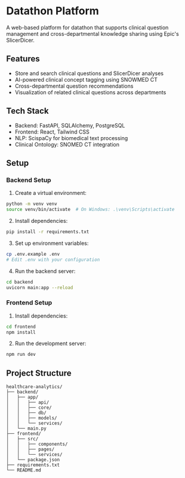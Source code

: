 # Datathon Platform

A web-based platform for datathon that supports clinical question management and cross-departmental knowledge sharing using Epic's SlicerDicer.

## Features

- Store and search clinical questions and SlicerDicer analyses
- AI-powered clinical concept tagging using SNOWMED CT
- Cross-departmental question recommendations
- Visualization of related clinical questions across departments

## Tech Stack

- Backend: FastAPI, SQLAlchemy, PostgreSQL
- Frontend: React, Tailwind CSS
- NLP: ScispaCy for biomedical text processing
- Clinical Ontology: SNOMED CT integration

## Setup

### Backend Setup

1. Create a virtual environment:
```bash
python -m venv venv
source venv/bin/activate  # On Windows: .\venv\Scripts\activate
```

2. Install dependencies:
```bash
pip install -r requirements.txt
```

3. Set up environment variables:
```bash
cp .env.example .env
# Edit .env with your configuration
```

4. Run the backend server:
```bash
cd backend
uvicorn main:app --reload
```

### Frontend Setup

1. Install dependencies:
```bash
cd frontend
npm install
```

2. Run the development server:
```bash
npm run dev
```

## Project Structure

```
healthcare-analytics/
├── backend/
│   ├── app/
│   │   ├── api/
│   │   ├── core/
│   │   ├── db/
│   │   ├── models/
│   │   └── services/
│   └── main.py
├── frontend/
│   ├── src/
│   │   ├── components/
│   │   ├── pages/
│   │   └── services/
│   └── package.json
├── requirements.txt
└── README.md
``` 
